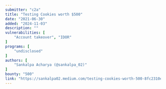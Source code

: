 ```yaml
---
submitter: "c2a"
title: "Testing Cookies worth $500"
date: "2021-06-30"
added: "2024-11-03"
description: ""
vulnerabilities: [
    "Account takeover", "IDOR"
]
programs: [
    "undisclosed"
]
authors: [
    "Sankalpa Acharya (@sankalpa_02)"
]
bounty: "500"
link: "https://sankalpa02.medium.com/testing-cookies-worth-500-8fc2310e6d7e"
---
```




